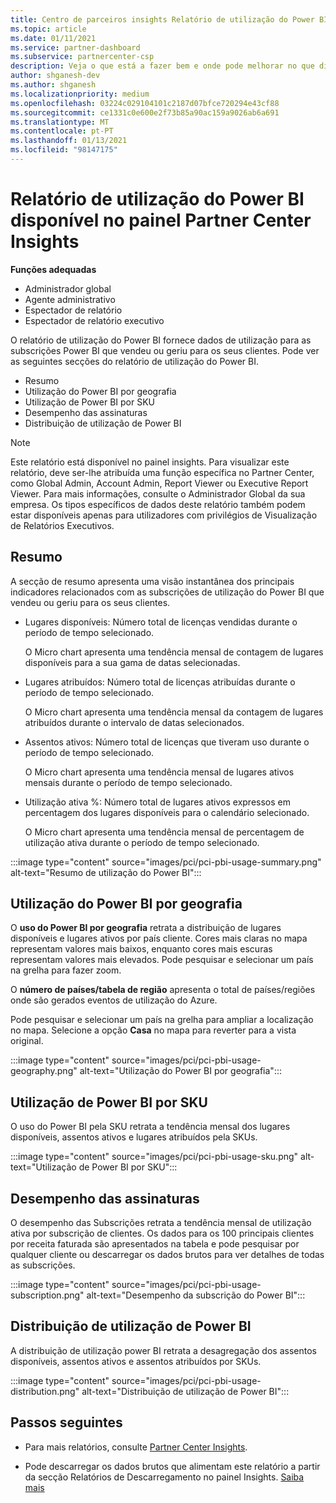 ```yaml
---
title: Centro de parceiros insights Relatório de utilização do Power BI
ms.topic: article
ms.date: 01/11/2021
ms.service: partner-dashboard
ms.subservice: partnercenter-csp
description: Veja o que está a fazer bem e onde pode melhorar no que diz respeito ao uso de subscrições power bi que vende ou gere para os seus clientes.
author: shganesh-dev
ms.author: shganesh
ms.localizationpriority: medium
ms.openlocfilehash: 03224c029104101c2187d07bfce720294e43cf88
ms.sourcegitcommit: ce1331c0e600e2f73b85a90ac159a9026ab6a691
ms.translationtype: MT
ms.contentlocale: pt-PT
ms.lasthandoff: 01/13/2021
ms.locfileid: "98147175"
---
```

# <a name="power-bi-usage-report-available-from-the-partner-center-insights-dashboard"></a>Relatório de utilização do Power BI disponível no painel Partner Center Insights

**Funções adequadas**
- Administrador global
- Agente administrativo
- Espectador de relatório
- Espectador de relatório executivo

O relatório de utilização do Power BI fornece dados de utilização para as subscrições Power BI que vendeu ou geriu para os seus clientes. Pode ver as seguintes secções do relatório de utilização do Power BI.

- Resumo
- Utilização do Power BI por geografia
- Utilização de Power BI por SKU
- Desempenho das assinaturas
- Distribuição de utilização de Power BI

 > [!NOTE]
 > Este relatório está disponível no painel insights. Para visualizar este relatório, deve ser-lhe atribuída uma função específica no Partner Center, como Global Admin, Account Admin, Report Viewer ou Executive Report Viewer. Para mais informações, consulte o Administrador Global da sua empresa. Os tipos específicos de dados deste relatório também podem estar disponíveis apenas para utilizadores com privilégios de Visualização de Relatórios Executivos.

## <a name="summary"></a>Resumo

A secção de resumo apresenta uma visão instantânea dos principais indicadores relacionados com as subscrições de utilização do Power BI que vendeu ou geriu para os seus clientes. 

- Lugares disponíveis: Número total de licenças vendidas durante o período de tempo selecionado.

   O Micro chart apresenta uma tendência mensal de contagem de lugares disponíveis para a sua gama de datas selecionadas.

- Lugares atribuídos: Número total de licenças atribuídas durante o período de tempo selecionado.

   O Micro chart apresenta uma tendência mensal da contagem de lugares atribuídos durante o intervalo de datas selecionados.

- Assentos ativos: Número total de licenças que tiveram uso durante o período de tempo selecionado. 

   O Micro chart apresenta uma tendência mensal de lugares ativos mensais durante o período de tempo selecionado.

- Utilização ativa %: Número total de lugares ativos expressos em percentagem dos lugares disponíveis para o calendário selecionado. 

   O Micro chart apresenta uma tendência mensal de percentagem de utilização ativa durante o período de tempo selecionado.

:::image type="content" source="images/pci/pci-pbi-usage-summary.png" alt-text="Resumo de utilização do Power BI":::

## <a name="power-bi-usage-by-geography"></a>Utilização do Power BI por geografia

O **uso do Power BI por geografia** retrata a distribuição de lugares disponíveis e lugares ativos por país cliente. Cores mais claras no mapa representam valores mais baixos, enquanto cores mais escuras representam valores mais elevados. Pode pesquisar e selecionar um país na grelha para fazer zoom.

O **número de países/tabela de região** apresenta o total de países/regiões onde são gerados eventos de utilização do Azure.

Pode pesquisar e selecionar um país na grelha para ampliar a localização no mapa. Selecione a opção **Casa** no mapa para reverter para a vista original.

:::image type="content" source="images/pci/pci-pbi-usage-geography.png" alt-text="Utilização do Power BI por geografia":::

## <a name="power-bi-usage-by-sku"></a>Utilização de Power BI por SKU

O uso do Power BI pela SKU retrata a tendência mensal dos lugares disponíveis, assentos ativos e lugares atribuídos pela SKUs.

:::image type="content" source="images/pci/pci-pbi-usage-sku.png" alt-text="Utilização de Power BI por SKU":::

## <a name="subscriptions-performance"></a>Desempenho das assinaturas

O desempenho das Subscrições retrata a tendência mensal de utilização ativa por subscrição de clientes. Os dados para os 100 principais clientes por receita faturada são apresentados na tabela e pode pesquisar por qualquer cliente ou descarregar os dados brutos para ver detalhes de todas as subscrições.

:::image type="content" source="images/pci/pci-pbi-usage-subscription.png" alt-text="Desempenho da subscrição do Power BI":::

## <a name="power-bi-usage-distribution"></a>Distribuição de utilização de Power BI

A distribuição de utilização power BI retrata a desagregação dos assentos disponíveis, assentos ativos e assentos atribuídos por SKUs.

:::image type="content" source="images/pci/pci-pbi-usage-distribution.png" alt-text="Distribuição de utilização de Power BI":::

## <a name="next-steps"></a>Passos seguintes

- Para mais relatórios, consulte [Partner Center Insights](partner-center-insights.md).

- Pode descarregar os dados brutos que alimentam este relatório a partir da secção Relatórios de Descarregamento no painel Insights. [Saiba mais](pci-download-reports.md) 

